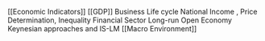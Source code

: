 [[Economic Indicators]]
[[GDP]]
Business Life cycle
National Income , Price Determination, Inequality
Financial Sector
Long-run 
Open Economy
Keynesian approaches and IS-LM
[[Macro Environment]]